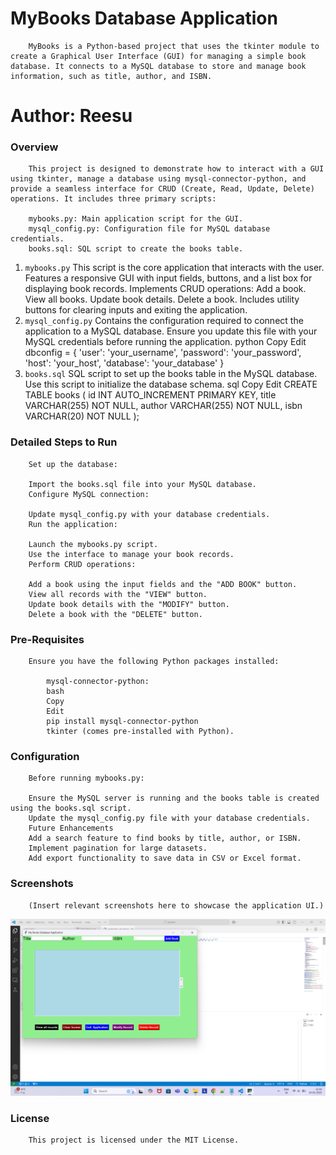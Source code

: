 #  MyBooks Database Application
        MyBooks is a Python-based project that uses the tkinter module to create a Graphical User Interface (GUI) for managing a simple book database. It connects to a MySQL database to store and manage book information, such as title, author, and ISBN.

# Author: Reesu

### Overview
        This project is designed to demonstrate how to interact with a GUI using tkinter, manage a database using mysql-connector-python, and provide a seamless interface for CRUD (Create, Read, Update, Delete) operations. It includes three primary scripts:

        mybooks.py: Main application script for the GUI.
        mysql_config.py: Configuration file for MySQL database credentials.
        books.sql: SQL script to create the books table.
1. `mybooks.py`
        This script is the core application that interacts with the user.
        Features a responsive GUI with input fields, buttons, and a list box for displaying book records.
        Implements CRUD operations:
        Add a book.
        View all books.
        Update book details.
        Delete a book.
        Includes utility buttons for clearing inputs and exiting the application.
2. `mysql_config.py`
        Contains the configuration required to connect the application to a MySQL database.
        Ensure you update this file with your MySQL credentials before running the application.
        python
        Copy
        Edit
        dbconfig = {
            'user': 'your_username',
            'password': 'your_password',
            'host': 'your_host',
            'database': 'your_database'
        }
3. `books.sql`
        SQL script to set up the books table in the MySQL database.
        Use this script to initialize the database schema.
        sql
        Copy
        Edit
        CREATE TABLE books (
            id INT AUTO_INCREMENT PRIMARY KEY,
            title VARCHAR(255) NOT NULL,
            author VARCHAR(255) NOT NULL,
            isbn VARCHAR(20) NOT NULL
        );
### Detailed Steps to Run
        Set up the database:

        Import the books.sql file into your MySQL database.
        Configure MySQL connection:

        Update mysql_config.py with your database credentials.
        Run the application:

        Launch the mybooks.py script.
        Use the interface to manage your book records.
        Perform CRUD operations:

        Add a book using the input fields and the "ADD BOOK" button.
        View all records with the "VIEW" button.
        Update book details with the "MODIFY" button.
        Delete a book with the "DELETE" button.
### Pre-Requisites
        Ensure you have the following Python packages installed:

            mysql-connector-python:
            bash
            Copy
            Edit
            pip install mysql-connector-python
            tkinter (comes pre-installed with Python).
### Configuration
        Before running mybooks.py:

        Ensure the MySQL server is running and the books table is created using the books.sql script.
        Update the mysql_config.py file with your database credentials.
        Future Enhancements
        Add a search feature to find books by title, author, or ISBN.
        Implement pagination for large datasets.
        Add export functionality to save data in CSV or Excel format.
### Screenshots
        (Insert relevant screenshots here to showcase the application UI.)
![alt text](mybooks_mysql.png)
### License
        This project is licensed under the MIT License.
